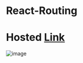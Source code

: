 # React-Routing
# Hosted [Link](https://react-routing-rouge-ten.vercel.app/)

![image](https://github.com/Mayankkatheriya/react-routing/assets/128832286/1e9d616c-b877-424e-bda9-f2c773413edf)
